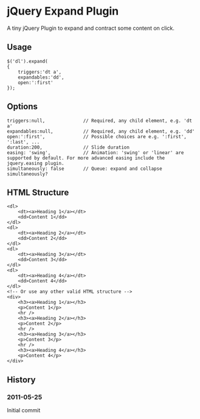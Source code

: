 # jQuery Expand Plugin
A tiny jQuery Plugin to expand and contract some content on click.

## Usage
	$('dl').expand(
	{
		triggers:'dt a',
		expandables:'dd',
		open:':first'
	});

## Options
	triggers:null,				// Required, any child element, e.g. 'dt a'
	expandables:null,			// Required, any child element, e.g. 'dd'
	open:':first',				// Possible choices are e.g. ':first', ':last', ...
	duration:200,				// Slide duration
	easing: 'swing',			// Animation: 'swing' or 'linear' are supported by default. For more advanced easing include the jquery.easing plugin.
	simultaneously: false		// Queue: expand and collapse simultaneously?

## HTML Structure
	<dl>
		<dt><a>Heading 1</a></dt>
		<dd>Content 1</dd>
	</dl>
	<dl>
		<dt><a>Heading 2</a></dt>
		<dd>Content 2</dd>
	</dl>
	<dl>
		<dt><a>Heading 3</a></dt>
		<dd>Content 3</dd>
	</dl>
	<dl>
		<dt><a>Heading 4</a></dt>
		<dd>Content 4</dd>
	</dl>
	<!-- Or use any other valid HTML structure -->
	<div>
		<h3><a>Heading 1</a></h3>
		<p>Content 1</p>
		<hr />
		<h3><a>Heading 2</a></h3>
		<p>Content 2</p>
		<hr />
		<h3><a>Heading 3</a></h3>
		<p>Content 3</p>
		<hr />
		<h3><a>Heading 4</a></h3>
		<p>Content 4</p>
	</div>

## History
### 2011-05-25
Initial commit